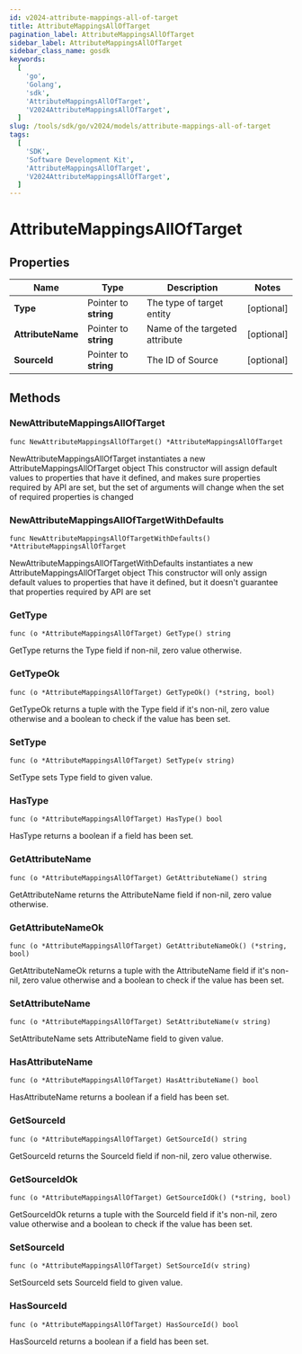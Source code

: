 ```yaml
---
id: v2024-attribute-mappings-all-of-target
title: AttributeMappingsAllOfTarget
pagination_label: AttributeMappingsAllOfTarget
sidebar_label: AttributeMappingsAllOfTarget
sidebar_class_name: gosdk
keywords:
  [
    'go',
    'Golang',
    'sdk',
    'AttributeMappingsAllOfTarget',
    'V2024AttributeMappingsAllOfTarget',
  ]
slug: /tools/sdk/go/v2024/models/attribute-mappings-all-of-target
tags:
  [
    'SDK',
    'Software Development Kit',
    'AttributeMappingsAllOfTarget',
    'V2024AttributeMappingsAllOfTarget',
  ]
---
```


# AttributeMappingsAllOfTarget

## Properties

| Name | Type | Description | Notes |
| --- | --- | --- | --- |
| **Type** | Pointer to **string** | The type of target entity | [optional] |
| **AttributeName** | Pointer to **string** | Name of the targeted attribute | [optional] |
| **SourceId** | Pointer to **string** | The ID of Source | [optional] |

## Methods

### NewAttributeMappingsAllOfTarget

`func NewAttributeMappingsAllOfTarget() *AttributeMappingsAllOfTarget`

NewAttributeMappingsAllOfTarget instantiates a new AttributeMappingsAllOfTarget object This constructor will assign default values to properties that have it defined, and makes sure properties required by API are set, but the set of arguments will change when the set of required properties is changed

### NewAttributeMappingsAllOfTargetWithDefaults

`func NewAttributeMappingsAllOfTargetWithDefaults() *AttributeMappingsAllOfTarget`

NewAttributeMappingsAllOfTargetWithDefaults instantiates a new AttributeMappingsAllOfTarget object This constructor will only assign default values to properties that have it defined, but it doesn't guarantee that properties required by API are set

### GetType

`func (o *AttributeMappingsAllOfTarget) GetType() string`

GetType returns the Type field if non-nil, zero value otherwise.

### GetTypeOk

`func (o *AttributeMappingsAllOfTarget) GetTypeOk() (*string, bool)`

GetTypeOk returns a tuple with the Type field if it's non-nil, zero value otherwise and a boolean to check if the value has been set.

### SetType

`func (o *AttributeMappingsAllOfTarget) SetType(v string)`

SetType sets Type field to given value.

### HasType

`func (o *AttributeMappingsAllOfTarget) HasType() bool`

HasType returns a boolean if a field has been set.

### GetAttributeName

`func (o *AttributeMappingsAllOfTarget) GetAttributeName() string`

GetAttributeName returns the AttributeName field if non-nil, zero value otherwise.

### GetAttributeNameOk

`func (o *AttributeMappingsAllOfTarget) GetAttributeNameOk() (*string, bool)`

GetAttributeNameOk returns a tuple with the AttributeName field if it's non-nil, zero value otherwise and a boolean to check if the value has been set.

### SetAttributeName

`func (o *AttributeMappingsAllOfTarget) SetAttributeName(v string)`

SetAttributeName sets AttributeName field to given value.

### HasAttributeName

`func (o *AttributeMappingsAllOfTarget) HasAttributeName() bool`

HasAttributeName returns a boolean if a field has been set.

### GetSourceId

`func (o *AttributeMappingsAllOfTarget) GetSourceId() string`

GetSourceId returns the SourceId field if non-nil, zero value otherwise.

### GetSourceIdOk

`func (o *AttributeMappingsAllOfTarget) GetSourceIdOk() (*string, bool)`

GetSourceIdOk returns a tuple with the SourceId field if it's non-nil, zero value otherwise and a boolean to check if the value has been set.

### SetSourceId

`func (o *AttributeMappingsAllOfTarget) SetSourceId(v string)`

SetSourceId sets SourceId field to given value.

### HasSourceId

`func (o *AttributeMappingsAllOfTarget) HasSourceId() bool`

HasSourceId returns a boolean if a field has been set.
